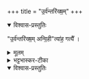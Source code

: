 +++
title = "उ॒र्व॑न्तरि॑ख्ष॒म्"
+++
<details open><summary>विश्वास-प्रस्तुतिः</summary>

"उ॒र्व॑न्तरि॑ख्ष॒म् अन्वि॒ही"त्या॑ह॒ गत्यै᳚ ।
</details>

<details><summary>मूलम्</summary>

"उ॒र्व॑न्तरि॑ख्ष॒मन्वि॒ही"त्या॑ह॒ गत्यै᳚ ।
</details>

<details><summary>भट्टभास्कर-टीका</summary>

24उर्विति प्रत्यागच्छति ॥ तत्र अन्तरिक्षस्य उरुत्वाभिधानं गत्यै अविहतायै भवति ॥
</details>

<details open><summary>विश्वास-प्रस्तुतिः</summary>
